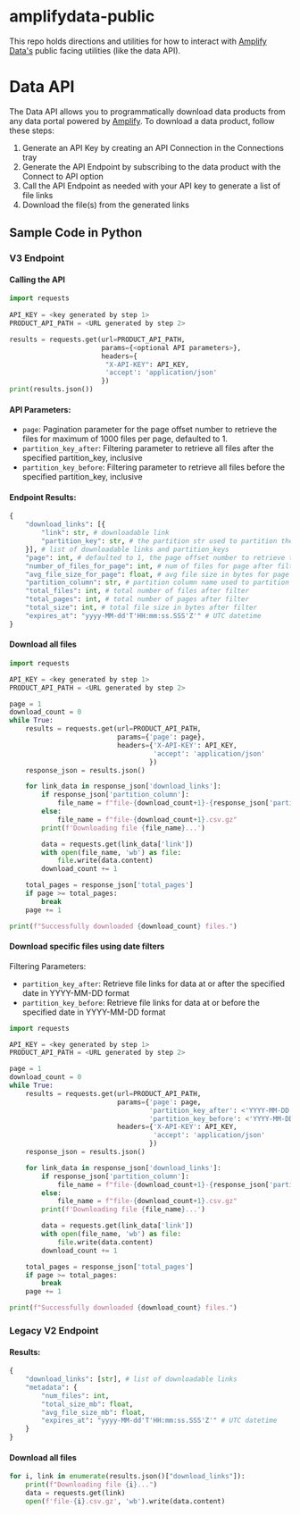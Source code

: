 # amplifydata-public

This repo holds directions and utilities for how to interact with [Amplify Data's](https://www.amplifydata.io/) public facing utilities (like the data API).

# Data API

The Data API allows you to programmatically download data products from any data portal powered by [Amplify](https://www.amplifydata.io/). To download a data product, follow these steps:
1. Generate an API Key by creating an API Connection in the Connections tray
2. Generate the API Endpoint by subscribing to the data product with the Connect to API option
3. Call the API Endpoint as needed with your API key to generate a list of file links
4. Download the file(s) from the generated links

## Sample Code in Python

### V3 Endpoint

#### Calling the API
```python
import requests
 
API_KEY = <key generated by step 1>
PRODUCT_API_PATH = <URL generated by step 2>

results = requests.get(url=PRODUCT_API_PATH,
                       params={<optional API parameters>},
                       headers={
                        "X-API-KEY": API_KEY,
                        'accept': 'application/json'
                       })
print(results.json())
```

#### API Parameters:

- `page`: Pagination parameter for the page offset number to retrieve the files for maximum of 1000 files per page, defaulted to 1.
- `partition_key_after`: Filtering parameter to retrieve all files after the specified partition_key, inclusive
- `partition_key_before`: Filtering parameter to retrieve all files before the specified partition_key, inclusive

#### Endpoint Results:
```python
{
    "download_links": [{
        "link": str, # downloadable link
        "partition_key": str, # the partition str used to partition the links. Can be used for filtering, example provided below. Will be None if no file partitioning set
    }], # list of downloadable links and partition_keys
    "page": int, # defaulted to 1, the page offset number to retrieve the links for maximum of 1000 links per page
    "number_of_files_for_page": int, # num of files for page after filter and pagination
    "avg_file_size_for_page": float, # avg file size in bytes for page after filter and pagination
    "partition_column": str, # partition column name used to partition the links. Will be None if no file partitioning set
    "total_files": int, # total number of files after filter
    "total_pages": int, # total number of pages after filter
    "total_size": int, # total file size in bytes after filter
    "expires_at": "yyyy-MM-dd'T'HH:mm:ss.SSS'Z'" # UTC datetime
}
```

#### Download all files
```python
import requests

API_KEY = <key generated by step 1>
PRODUCT_API_PATH = <URL generated by step 2>

page = 1
download_count = 0
while True:
    results = requests.get(url=PRODUCT_API_PATH,
                           params={'page': page},
                           headers={'X-API-KEY': API_KEY,
                                    'accept': 'application/json'
                                   })
    response_json = results.json()

    for link_data in response_json['download_links']:
        if response_json['partition_column']:
            file_name = f"file-{download_count+1}-{response_json['partition_column']}-{link_data['partition_key']}.csv.gz"
        else:
            file_name = f"file-{download_count+1}.csv.gz"
        print(f'Downloading file {file_name}...')

        data = requests.get(link_data['link'])
        with open(file_name, 'wb') as file:
            file.write(data.content)
        download_count += 1

    total_pages = response_json['total_pages']
    if page >= total_pages:
        break
    page += 1

print(f"Successfully downloaded {download_count} files.")
```

#### Download specific files using date filters
Filtering Parameters:

- `partition_key_after`: Retrieve file links for data at or after the specified date in YYYY-MM-DD format
- `partition_key_before`: Retrieve file links for data at or before the specified date in YYYY-MM-DD format

```python
import requests

API_KEY = <key generated by step 1>
PRODUCT_API_PATH = <URL generated by step 2>

page = 1
download_count = 0
while True:
    results = requests.get(url=PRODUCT_API_PATH,
                           params={'page': page,
                                   'partition_key_after': <'YYYY-MM-DD'>,
                                   'partition_key_before': <'YYYY-MM-DD'>},
                           headers={'X-API-KEY': API_KEY,
                                    'accept': 'application/json'
                                   })
    response_json = results.json()

    for link_data in response_json['download_links']:
        if response_json['partition_column']:
            file_name = f"file-{download_count+1}-{response_json['partition_column']}-{link_data['partition_key']}.csv.gz"
        else:
            file_name = f"file-{download_count+1}.csv.gz"
        print(f'Downloading file {file_name}...')

        data = requests.get(link_data['link'])
        with open(file_name, 'wb') as file:
            file.write(data.content)
        download_count += 1

    total_pages = response_json['total_pages']
    if page >= total_pages:
        break
    page += 1

print(f"Successfully downloaded {download_count} files.")
```

### Legacy V2 Endpoint

#### Results:
```python
{
    "download_links": [str], # list of downloadable links
    "metadata": {
        "num_files": int,
        "total_size_mb": float,
        "avg_file_size_mb": float,
        "expires_at": "yyyy-MM-dd'T'HH:mm:ss.SSS'Z'" # UTC datetime
    }
}
```
#### Download all files
```python
for i, link in enumerate(results.json()["download_links"]):
    print(f"Downloading file {i}...")
    data = requests.get(link)
    open(f'file-{i}.csv.gz', 'wb').write(data.content)
```


